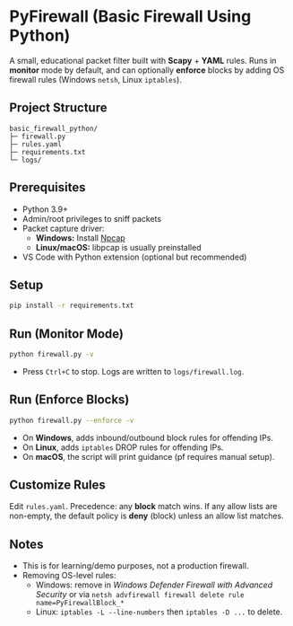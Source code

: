 # PyFirewall (Basic Firewall Using Python)

A small, educational packet filter built with **Scapy** + **YAML** rules.
Runs in **monitor** mode by default, and can optionally **enforce** blocks
by adding OS firewall rules (Windows `netsh`, Linux `iptables`).

## Project Structure
```
basic_firewall_python/
├─ firewall.py
├─ rules.yaml
├─ requirements.txt
└─ logs/
```

## Prerequisites
- Python 3.9+
- Admin/root privileges to sniff packets
- Packet capture driver:
  - **Windows:** Install [Npcap](https://npcap.com/)
  - **Linux/macOS:** libpcap is usually preinstalled
- VS Code with Python extension (optional but recommended)

## Setup
```bash
pip install -r requirements.txt
```

## Run (Monitor Mode)
```bash
python firewall.py -v
```
- Press `Ctrl+C` to stop. Logs are written to `logs/firewall.log`.

## Run (Enforce Blocks)
```bash
python firewall.py --enforce -v
```
- On **Windows**, adds inbound/outbound block rules for offending IPs.
- On **Linux**, adds `iptables` DROP rules for offending IPs.
- On **macOS**, the script will print guidance (pf requires manual setup).

## Customize Rules
Edit `rules.yaml`. Precedence: any **block** match wins. If any allow lists
are non-empty, the default policy is **deny** (block) unless an allow list matches.

## Notes
- This is for learning/demo purposes, not a production firewall.
- Removing OS-level rules:
  - Windows: remove in *Windows Defender Firewall with Advanced Security* or via `netsh advfirewall firewall delete rule name=PyFirewallBlock_*`
  - Linux: `iptables -L --line-numbers` then `iptables -D ...` to delete.
